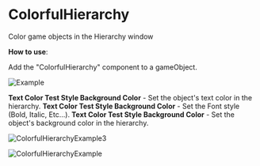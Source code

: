 # ColorfulHierarchy
Color game objects in the Hierarchy window

**How to use**:

Add the "ColorfulHierarchy" component to a gameObject.

![Example](https://github.com/neveBr/ColorfulHierarchy/assets/66878140/c007ecea-e3e7-4fa2-8804-60df4374d3f5)

**Text Color
Test Style
Background Color** - Set the object's text color in the hierarchy.
**Text Color
Test Style
Background Color** - Set the Font style (Bold, Italic, Etc...).
**Text Color
Test Style
Background Color** - Set the object's background color in the hierarchy.


![ColorfulHierarchyExample3](https://github.com/neveBr/ColorfulHierarchy/assets/66878140/b6e0a208-76f2-4547-a8c2-7726612617d5)


![ColorfulHierarchyExample](https://github.com/neveBr/ColorfulHierarchy/assets/66878140/6867144a-f6ce-4816-920e-f2625c81f64d)

